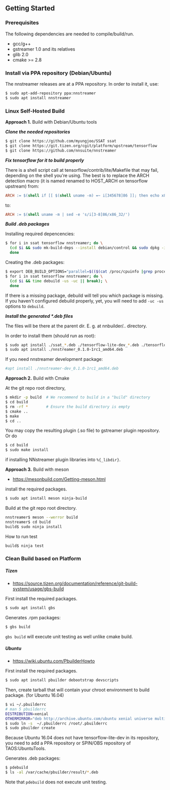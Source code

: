## Getting Started

### Prerequisites
The following dependencies are needed to compile/build/run.
* gcc/g++
* gstreamer 1.0 and its relatives
* glib 2.0
* cmake >= 2.8

### Install via PPA repository (Debian/Ubuntu)

The nnstreamer releases are at a PPA repository. In order to install it, use:

```bash
$ sudo apt-add-repository ppa:nnstreamer
$ sudo apt install nnstreamer
```

### Linux Self-Hosted Build

**Approach 1.** Build with Debian/Ubuntu tools

***Clone the needed repositories***

```bash
$ git clone https://github.com/myungjoo/SSAT ssat
$ git clone https://git.tizen.org/cgit/platform/upstream/tensorflow
$ git clone https://github.com/nnsuite/nnstreamer
```

***Fix tensorflow for it to build properly***

There is a shell script call at tensorflow/contrib/lite/Makefile that may
fail, depending on the shell you're using. The best is to replace
the ARCH detection macro (it is named renamed to HOST_ARCH on tensorflow
upstream) from:

```makefile
ARCH := $(shell if [[ $(shell uname -m) =~ i[345678]86 ]]; then echo x86_32; else echo $(shell uname -m); fi)
```

to:

```makefile
ARCH := $(shell uname -m | sed -e 's/i[3-8]86/x86_32/')
```

***Build .deb packages***

Installing required depencencies:

```bash
$ for i in ssat tensorflow nnstreamer; do \
  (cd $i && sudo mk-build-deps --install debian/control && sudo dpkg -i *.deb || break); \
  done
```

Creating the .deb packages:

```bash
$ export DEB_BUILD_OPTIONS="parallel=$(($(cat /proc/cpuinfo |grep processor|wc -l) + 1))"
$ for i in ssat tensorflow nnstreamer; do \
  (cd $i && time debuild -us -uc || break); \
  done
```

If there is a missing package, debuild will tell you which package is missing.
If you haven't configured debuild properly, yet, you will need to add ```-uc -us``` options to ```debuild```.

***Install the generated \*.deb files***

The files will be there at the parent dir. E. g. at nnbuilder/.. directory.

In order to install them (should run as root):

```bash
$ sudo apt install ./ssat_*.deb ./tensorflow-lite-dev_*.deb ./tensorflow-dev_*.deb
$ sudo apt install ./nnstreamer_0.1.0-1rc1_amd64.deb
```

If you need nnstreamer development package:

```bash
#apt install ./nnstreamer-dev_0.1.0-1rc1_amd64.deb
```

**Approach 2.** Build with Cmake

At the git repo root directory,
```bash
$ mkdir -p build  # We recommend to build in a "build" directory
$ cd build
$ rm -rf *        # Ensure the build directory is empty
$ cmake ..
$ make
$ cd ..
```

You may copy the resulting plugin (.so file) to gstreamer plugin repository. Or do
```bash
$ cd build
$ sudo make install
```
if installing NNstreamer plugin libraries into ```%{_libdir}```.


**Approach 3.** Build with meson
* https://mesonbuild.com/Getting-meson.html

install the required packages.

```bash
$ sudo apt install meson ninja-build
```

Build at the git repo root directory.
```bash
nnstreamer$ meson --werror build
nnstreamer$ cd build
build$ sudo ninja install
```

How to run test
```bash
build$ ninja test
```
 
### Clean Build based on Platform

##### Tizen
* https://source.tizen.org/documentation/reference/git-build-system/usage/gbs-build

First install the required packages.
```bash
$ sudo apt install gbs
```

Generates .rpm packages:
```bash
$ gbs build
```
```gbs build``` will execute unit testing as well unlike cmake build.

##### Ubuntu
* https://wiki.ubuntu.com/PbuilderHowto

First install the required packages.
```bash
$ sudo apt install pbuilder debootstrap devscripts
```

Then, create tarball that will contain your chroot environment to build package. (for Ubuntu 16.04)
```bash
$ vi ~/.pbuilderrc
# man 5 pbuilderrc
DISTRIBUTION=xenial
OTHERMIRROR="deb http://archive.ubuntu.com/ubuntu xenial universe multiverse |deb [trusted=yes] http://ppa.launchpad.net/nnstreamer/ppa/ubuntu xenial main"
$ sudo ln -s  ~/.pbuilderrc /root/.pbuilderrc
$ sudo pbuilder create
```
Because Ubuntu 16.04 does not have tensorflow-lite-dev in its repository, you need to add
a PPA repository or SPIN/OBS repository of TAOS:UbuntuTools.

Generates .deb packages:
```bash
$ pdebuild
$ ls -al /var/cache/pbuilder/result/*.deb
```
Note that ```pdebuild``` does not execute unit testing.
